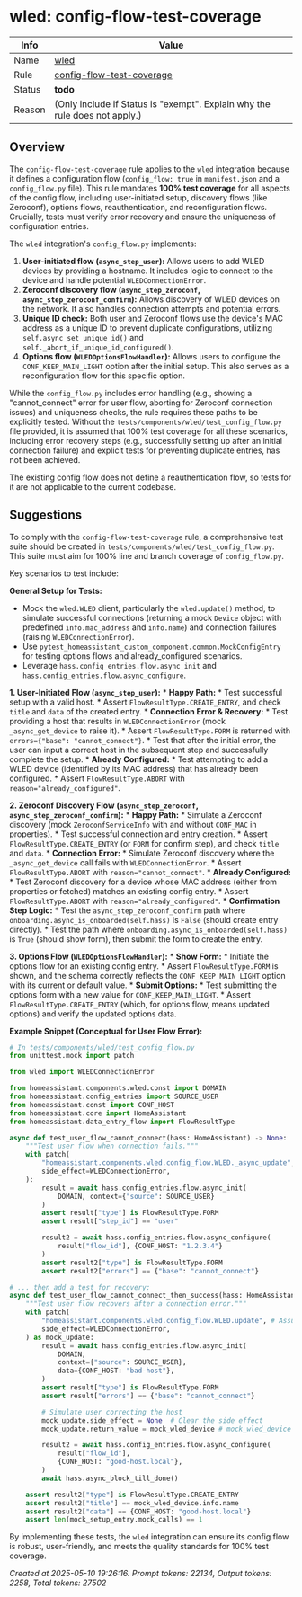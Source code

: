 # wled: config-flow-test-coverage

| Info   | Value                                                                    |
|--------|--------------------------------------------------------------------------|
| Name   | [wled](https://www.home-assistant.io/integrations/wled/) |
| Rule   | [config-flow-test-coverage](https://developers.home-assistant.io/docs/core/integration-quality-scale/rules/config-flow-test-coverage)                                                     |
| Status | **todo**                                       |
| Reason | (Only include if Status is "exempt". Explain why the rule does not apply.) |

## Overview

The `config-flow-test-coverage` rule applies to the `wled` integration because it defines a configuration flow (`config_flow: true` in `manifest.json` and a `config_flow.py` file). This rule mandates **100% test coverage** for all aspects of the config flow, including user-initiated setup, discovery flows (like Zeroconf), options flows, reauthentication, and reconfiguration flows. Crucially, tests must verify error recovery and ensure the uniqueness of configuration entries.

The `wled` integration's `config_flow.py` implements:
1.  **User-initiated flow (`async_step_user`):** Allows users to add WLED devices by providing a hostname. It includes logic to connect to the device and handle potential `WLEDConnectionError`.
2.  **Zeroconf discovery flow (`async_step_zeroconf`, `async_step_zeroconf_confirm`):** Allows discovery of WLED devices on the network. It also handles connection attempts and potential errors.
3.  **Unique ID check:** Both user and Zeroconf flows use the device's MAC address as a unique ID to prevent duplicate configurations, utilizing `self.async_set_unique_id()` and `self._abort_if_unique_id_configured()`.
4.  **Options flow (`WLEDOptionsFlowHandler`):** Allows users to configure the `CONF_KEEP_MAIN_LIGHT` option after the initial setup. This also serves as a reconfiguration flow for this specific option.

While the `config_flow.py` includes error handling (e.g., showing a "cannot_connect" error for user flow, aborting for Zeroconf connection issues) and uniqueness checks, the rule requires these paths to be explicitly tested. Without the `tests/components/wled/test_config_flow.py` file provided, it is assumed that 100% test coverage for all these scenarios, including error recovery steps (e.g., successfully setting up after an initial connection failure) and explicit tests for preventing duplicate entries, has not been achieved.

The existing config flow does not define a reauthentication flow, so tests for it are not applicable to the current codebase.

## Suggestions

To comply with the `config-flow-test-coverage` rule, a comprehensive test suite should be created in `tests/components/wled/test_config_flow.py`. This suite must aim for 100% line and branch coverage of `config_flow.py`.

Key scenarios to test include:

**General Setup for Tests:**
*   Mock the `wled.WLED` client, particularly the `wled.update()` method, to simulate successful connections (returning a mock `Device` object with predefined `info.mac_address` and `info.name`) and connection failures (raising `WLEDConnectionError`).
*   Use `pytest_homeassistant_custom_component.common.MockConfigEntry` for testing options flows and already_configured scenarios.
*   Leverage `hass.config_entries.flow.async_init` and `hass.config_entries.flow.async_configure`.

**1. User-Initiated Flow (`async_step_user`):**
    *   **Happy Path:**
        *   Test successful setup with a valid host.
        *   Assert `FlowResultType.CREATE_ENTRY`, and check `title` and `data` of the created entry.
    *   **Connection Error & Recovery:**
        *   Test providing a host that results in `WLEDConnectionError` (mock `_async_get_device` to raise it).
        *   Assert `FlowResultType.FORM` is returned with `errors={"base": "cannot_connect"}`.
        *   Test that after the initial error, the user can input a correct host in the subsequent step and successfully complete the setup.
    *   **Already Configured:**
        *   Test attempting to add a WLED device (identified by its MAC address) that has already been configured.
        *   Assert `FlowResultType.ABORT` with `reason="already_configured"`.

**2. Zeroconf Discovery Flow (`async_step_zeroconf`, `async_step_zeroconf_confirm`):**
    *   **Happy Path:**
        *   Simulate a Zeroconf discovery (mock `ZeroconfServiceInfo` with and without `CONF_MAC` in properties).
        *   Test successful connection and entry creation.
        *   Assert `FlowResultType.CREATE_ENTRY` (or `FORM` for confirm step), and check `title` and `data`.
    *   **Connection Error:**
        *   Simulate Zeroconf discovery where the `_async_get_device` call fails with `WLEDConnectionError`.
        *   Assert `FlowResultType.ABORT` with `reason="cannot_connect"`.
    *   **Already Configured:**
        *   Test Zeroconf discovery for a device whose MAC address (either from properties or fetched) matches an existing config entry.
        *   Assert `FlowResultType.ABORT` with `reason="already_configured"`.
    *   **Confirmation Step Logic:**
        *   Test the `async_step_zeroconf_confirm` path where `onboarding.async_is_onboarded(self.hass)` is `False` (should create entry directly).
        *   Test the path where `onboarding.async_is_onboarded(self.hass)` is `True` (should show form), then submit the form to create the entry.

**3. Options Flow (`WLEDOptionsFlowHandler`):**
    *   **Show Form:**
        *   Initiate the options flow for an existing config entry.
        *   Assert `FlowResultType.FORM` is shown, and the schema correctly reflects the `CONF_KEEP_MAIN_LIGHT` option with its current or default value.
    *   **Submit Options:**
        *   Test submitting the options form with a new value for `CONF_KEEP_MAIN_LIGHT`.
        *   Assert `FlowResultType.CREATE_ENTRY` (which, for options flow, means updated options) and verify the updated options data.

**Example Snippet (Conceptual for User Flow Error):**
```python
# In tests/components/wled/test_config_flow.py
from unittest.mock import patch

from wled import WLEDConnectionError

from homeassistant.components.wled.const import DOMAIN
from homeassistant.config_entries import SOURCE_USER
from homeassistant.const import CONF_HOST
from homeassistant.core import HomeAssistant
from homeassistant.data_entry_flow import FlowResultType

async def test_user_flow_cannot_connect(hass: HomeAssistant) -> None:
    """Test user flow when connection fails."""
    with patch(
        "homeassistant.components.wled.config_flow.WLED._async_update", # Adjust target if _async_get_device calls wled.update() directly
        side_effect=WLEDConnectionError,
    ):
        result = await hass.config_entries.flow.async_init(
            DOMAIN, context={"source": SOURCE_USER}
        )
        assert result["type"] is FlowResultType.FORM
        assert result["step_id"] == "user"

        result2 = await hass.config_entries.flow.async_configure(
            result["flow_id"], {CONF_HOST: "1.2.3.4"}
        )
        assert result2["type"] is FlowResultType.FORM
        assert result2["errors"] == {"base": "cannot_connect"}

# ... then add a test for recovery:
async def test_user_flow_cannot_connect_then_success(hass: HomeAssistant, mock_wled_device, mock_setup_entry) -> None:
    """Test user flow recovers after a connection error."""
    with patch(
        "homeassistant.components.wled.config_flow.WLED.update", # Assuming WLEDFlowHandler._async_get_device uses wled.update()
        side_effect=WLEDConnectionError,
    ) as mock_update:
        result = await hass.config_entries.flow.async_init(
            DOMAIN,
            context={"source": SOURCE_USER},
            data={CONF_HOST: "bad-host"},
        )
        assert result["type"] is FlowResultType.FORM
        assert result["errors"] == {"base": "cannot_connect"}

        # Simulate user correcting the host
        mock_update.side_effect = None  # Clear the side effect
        mock_update.return_value = mock_wled_device # mock_wled_device is a fixture returning a valid Device object

        result2 = await hass.config_entries.flow.async_configure(
            result["flow_id"],
            {CONF_HOST: "good-host.local"},
        )
        await hass.async_block_till_done()

    assert result2["type"] is FlowResultType.CREATE_ENTRY
    assert result2["title"] == mock_wled_device.info.name
    assert result2["data"] == {CONF_HOST: "good-host.local"}
    assert len(mock_setup_entry.mock_calls) == 1
```

By implementing these tests, the `wled` integration can ensure its config flow is robust, user-friendly, and meets the quality standards for 100% test coverage.

_Created at 2025-05-10 19:26:16. Prompt tokens: 22134, Output tokens: 2258, Total tokens: 27502_
